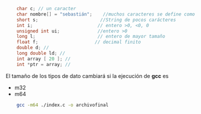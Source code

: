 
```c
	char c; // un caracter
	char nombre[] = "sebastián";    //muchos caracteres se define como un array de caracteres
	short s;                       //String de pocos carácteres
	int i;                        // entero >0, <0, 0
	unsigned int ui;              //entero >0
	long l;                       // entero de mayor tamaño
	float f;                     // decimal finito
	double d; //
	long double ld; //
	int array [ 20 ]; //
	int *ptr = array; //
```

El tamaño de los tipos de dato cambiará si la ejecución de **gcc** es
- m32
- m64

```bash
	gcc -m64 ./index.c -o archivofinal
```
	